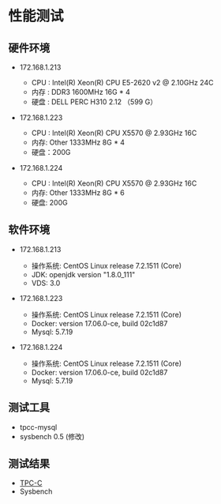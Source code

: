 # 性能测试

## 硬件环境

* 172.168.1.213

	* CPU  : Intel(R) Xeon(R) CPU E5-2620 v2 @ 2.10GHz 24C
	* 内存 : DDR3 1600MHz 16G * 4
	* 硬盘 : DELL PERC H310 2.12 （599 G）
* 172.168.1.223

	* CPU : Intel(R) Xeon(R) CPU X5570  @ 2.93GHz 16C
	* 内存: Other 1333MHz 8G * 4
	* 硬盘：200G
* 172.168.1.224

	* CPU : Intel(R) Xeon(R) CPU X5570  @ 2.93GHz 16C
	* 内存: Other 1333MHz 8G * 6
	* 硬盘: 200G

## 软件环境

* 172.168.1.213

	* 操作系统: CentOS Linux release 7.2.1511 (Core)
	* JDK: openjdk version "1.8.0_111"
	* VDS: 3.0
* 172.168.1.223

	* 操作系统: CentOS Linux release 7.2.1511 (Core)
	* Docker: version 17.06.0-ce, build 02c1d87
	* Mysql: 5.7.19
* 172.168.1.224

 	* 操作系统: CentOS Linux release 7.2.1511 (Core)
	* Docker: version 17.06.0-ce, build 02c1d87
	* Mysql: 5.7.19
	
## 测试工具

* tpcc-mysql
* sysbench 0.5 (修改)

## 测试结果

* [TPC-C](tpcc/TPC-C_test_result.htm)
* Sysbench